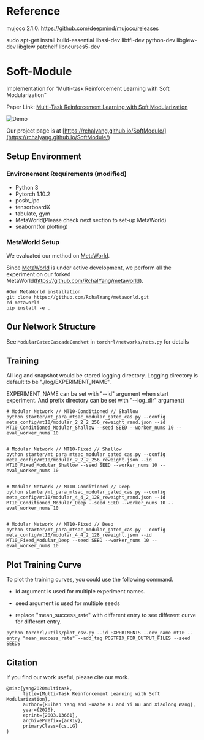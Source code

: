 # Reference
mujoco 2.1.0: https://github.com/deepmind/mujoco/releases

sudo apt-get install build-essential libssl-dev libffi-dev python-dev libglew-dev libglew patchelf libncurses5-dev

# Soft-Module

Implementation for "Multi-task Reinforcement Learning with Soft Modularization"

Paper Link: [Multi-Task Reinforcement Learning with Soft Modularization](https://arxiv.org/abs/2003.13661)

![Demo](./fig/method.png)

Our project page is at [https://rchalyang.github.io/SoftModule/](https://rchalyang.github.io/SoftModule/)

## Setup Environment

### Environement Requirements (modified)
* Python 3
* Pytorch 1.10.2
* posix_ipc
* tensorboardX
* tabulate, gym
* MetaWorld(Please check next section to set-up MetaWorld)
* seaborn(for plotting)

### MetaWorld Setup
We evaluated our method on [MetaWorld](https://meta-world.github.io).

Since [MetaWorld](https://meta-world.github.io) is under active development, we perform all the experiment on our forked MetaWorld(https://github.com/RchalYang/metaworld).

```
#Our MetaWorld installation
git clone https://github.com/RchalYang/metaworld.git
cd metaworld
pip install -e .
```

## Our Network Structure

See ```ModularGatedCascadeCondNet``` in ```torchrl/networks/nets.py``` for details

## Training

All log and snapshot would be stored logging directory. Logging directory is default to be "./log/EXPERIMENT_NAME". 

EXPERIMENT_NAME can be set with "--id" argument when start experiment. And prefix directory can be set with "--log_dir" argument)

```
# Modular Network // MT10-Conditioned // Shallow
python starter/mt_para_mtsac_modular_gated_cas.py --config meta_config/mt10/modular_2_2_2_256_reweight_rand.json --id MT10_Conditioned_Modular_Shallow --seed SEED --worker_nums 10 --eval_worker_nums 10


# Modular Network // MT10-Fixed // Shallow
python starter/mt_para_mtsac_modular_gated_cas.py --config meta_config/mt10/modular_2_2_2_256_reweight.json --id MT10_Fixed_Modular_Shallow --seed SEED --worker_nums 10 --eval_worker_nums 10


# Modular Network // MT10-Conditioned // Deep
python starter/mt_para_mtsac_modular_gated_cas.py --config meta_config/mt10/modular_4_4_2_128_reweight_rand.json --id MT10_Conditioned_Modular_Deep --seed SEED --worker_nums 10 --eval_worker_nums 10


# Modular Network // MT10-Fixed // Deep
python starter/mt_para_mtsac_modular_gated_cas.py --config meta_config/mt10/modular_4_4_2_128_reweight.json --id MT10_Fixed_Modular_Deep --seed SEED --worker_nums 10 --eval_worker_nums 10
```

## Plot Training Curve

To plot the training curves, you could use the following command.

* id argument is used for multiple experiment names.

* seed argument is used for multiple seeds

* replace "mean_success_rate" with different entry to see different curve for different entry.

```
python torchrl/utils/plot_csv.py --id EXPERIMENTS --env_name mt10 --entry "mean_success_rate" --add_tag POSTFIX_FOR_OUTPUT_FILES --seed SEEDS
```


## Citation

If you find our work useful, please cite our work.

```
@misc{yang2020multitask,
      title={Multi-Task Reinforcement Learning with Soft Modularization}, 
      author={Ruihan Yang and Huazhe Xu and Yi Wu and Xiaolong Wang},
      year={2020},
      eprint={2003.13661},
      archivePrefix={arXiv},
      primaryClass={cs.LG}
}
```
